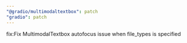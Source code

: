 ```yaml
---
"@gradio/multimodaltextbox": patch
"gradio": patch
---
```


fix:Fix MultimodalTextbox autofocus issue when file_types is specified
